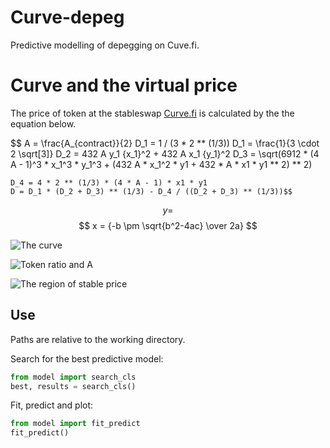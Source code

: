 # Curve-depeg
Predictive modelling of depegging on Cuve.fi.

# Curve and the virtual price

The price of token at the stableswap [Curve.fi](https://curve.fi/) is calculated by the the equation below.

$$  A = \frac{A_{contract}}{2}
    D_1 = 1 / (3 * 2 ** (1/3))
    D_1 = \frac{1}{3 \cdot 2 \sqrt[3]}
    D_2 = 432 A y_1 {x_1}^2 + 432 A x_1 {y_1}^2
    D_3 = \sqrt(6912 * (4 A - 1)^3 * x_1^3 * y_1^3 + (432 A * x_1^2 * y1 + 432 * A * x1 * y1 ** 2) ** 2)

    D_4 = 4 * 2 ** (1/3) * (4 * A - 1) * x1 * y1
    D = D_1 * (D_2 + D_3) ** (1/3) - D_4 / ((D_2 + D_3) ** (1/3))$$
$$ y = $$
$$ x = {-b \pm \sqrt{b^2-4ac} \over 2a} $$

![The curve](https://github.com/knasterk/Curve-depeg/blob/main/fig/single_curve.png "The curve and the virtual price")
<!-- <img src="[https://github.com/knasterk/Curve-depeg/blob/main/fig/single_curve.png]" width="100" /> -->

![Token ratio and A](https://github.com/knasterk/Curve-depeg/blob/main/fig/curves_A-tokRatio.png "The effect of token ratio and the A parameter")
<!-- <img src="[https://github.com/knasterk/Curve-depeg/blob/main/fig/curves_A-tokRatio.png]" width="100" /> -->


![The region of stable price](https://github.com/knasterk/Curve-depeg/blob/main/fig/A-tokRatio_vprice.png "Higher A leads to a wider region of stable prices but a sharper drop-off")
<!-- <img src="[https://github.com/knasterk/Curve-depeg/blob/main/fig/A-tokRatio_vprice.png]" width="200" /> -->

## Use
Paths are relative to the working directory.

Search for the best predictive model:
```python
from model import search_cls
best, results = search_cls()
```

Fit, predict and plot:
```python
from model import fit_predict
fit_predict()
```
